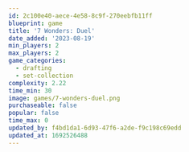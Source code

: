 ```yaml
---
id: 2c100e40-aece-4e58-8c9f-270eebfb11ff
blueprint: game
title: '7 Wonders: Duel'
date_added: '2023-08-19'
min_players: 2
max_players: 2
game_categories:
  - drafting
  - set-collection
complexity: 2.22
time_min: 30
image: games/7-wonders-duel.png
purchaseable: false
popular: false
time_max: 0
updated_by: f4bd1da1-6d93-47f6-a2de-f9c198c69edd
updated_at: 1692526488
---
```

